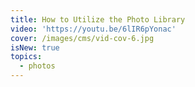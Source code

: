 ```yaml
---
title: How to Utilize the Photo Library
video: 'https://youtu.be/6lIR6pYonac'
cover: /images/cms/vid-cov-6.jpg
isNew: true
topics:
  - photos
---
```


